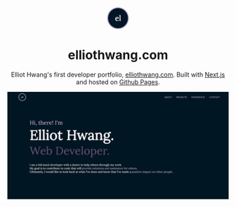 <div align="center">
  <img src="/public/images/logo.png?raw=trye" alt="logo" width="50">
</div>

<h1 align="center">
  elliothwang.com
</h1>

<p align="center">
Elliot Hwang's first developer portfolio, <a href="https://elliothwang.com/" target="_blank">elliothwang.com</a>. Built with <a href="https://nextjs.org/" target="_blank">Next.js</a> and hosted on <a href="https://pages.github.com/" target="_blank">Github Pages</a>.
</p>

![demo](/public/images/demo.png?raw=true)
